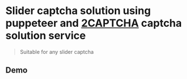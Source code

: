 # Slider captcha solution using puppeteer and [2CAPTCHA](https://2captcha.com/?from=18177101) captcha solution service

> Suitable for any slider captcha

## Demo